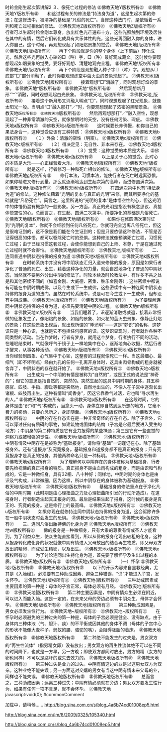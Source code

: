 时轮金刚生起次第讲解2
３、像死亡过程的修法 ㊣佛教天地Y版权所有㊣　㊣佛教天地Y版权所有㊣　　和这过程有关的修法是“持法身为道”，这是生起次第的修法；在这修法中，被清净的基础是“凡俗的死亡”。当修这种法门时，是依循着一系列和死亡过程相似的修法。 ㊣佛教天地Z版权所有㊣　㊣佛教天地Z版权所有㊣　　行者可以生起时轮金刚本尊身，放出红色光芒遍布十方，这些光照触到环境及居住在其中的有情，然后它们转化成具有大乐体性的光，这些光再回融入你的身体，进入你自己。这个时候，再观想现起了如阳焰景象的觉受。 ㊣佛教天地[版权所有㊣　㊣佛教天地[版权所有㊣　　再下个阶段就是你的整个身体（上下前后）转化成光，然后这些光再融入心轮的□（吽）字，□（吽）最好观成藏文。这时候你要观想现起如烟景象的觉受。要好好观想、清楚地观完全程。 ㊣佛教天地\版权所有㊣　㊣佛教天地\版权所有㊣　　再下个阶段是观想融入种子字□（吽）字。观想从□底部“□”部分消融了，此时你要观想虚空中萤火虫的景象现起了。 ㊣佛教天地]版权所有㊣　㊣佛教天地]版权所有㊣　　接着观想“□”消融了，同时观想灯焰的景象。 ㊣佛教天地^版权所有㊣　㊣佛教天地^版权所有㊣　　然后观想新月形“︶”消融，同时观想现起白光景象。 ㊣佛教天地_版权所有㊣　㊣佛教天地_版权所有㊣　　接着这个新月形又消融入明点“□”，同时观想现起了红光现象，就像太阳光一般。当明点“□”融入那打“／”时，你要观想现起了浓密的黑暗景象。 ㊣佛教天地`版权所有㊣　㊣佛教天地`版权所有㊣　　然后再观想那打“／”融入空性，观想现起了一种非常清澈的天空，就像黎明时的天空，没有任何污染、瑕疵。 ㊣佛教天地a版权所有㊣　㊣佛教天地a版权所有㊣　　这时候要长养佛慢，和你自己的果法身合一，这种觉受应该有三种特质： ㊣佛教天地b版权所有㊣　㊣佛教天地b版权所有㊣　　（１）外象：清澈的空性（明空）。 ㊣佛教天地c版权所有㊣　㊣佛教天地c版权所有㊣　　（２）得决定见：无自性、非本来存在。 ㊣佛教天地d版权所有㊣　㊣佛教天地d版权所有㊣　　（３）觉受：这种觉受的本质是大乐。 ㊣佛教天地e版权所有㊣　㊣佛教天地e版权所有㊣　　以上是关于心的觉受。此时心的本质是大乐——心正经验着大乐。 ㊣佛教天地f版权所有㊣　㊣佛教天地f版权所有㊣　　就是这样，行者修习一种和死亡相似的修法。 ㊣佛教天地g版权所有㊣　㊣佛教天地g版权所有㊣　　修行本法，习惯本法，能使行者在死亡时远离恐惧。如果你精进又修行到量，那么就逐渐地达到生起次第的高峰，而进修圆满次第。 ㊣佛教天地h版权所有㊣　㊣佛教天地h版权所有㊣　　在圆满次第中也有“持法身为道”的修法。这种修法藉着“光明的复本与真正的光明”来修，而其所要净化的基础就是“凡俗死亡”。简言之，这里所说的“光明的复本”是体悟空性的心，但这光明中的体悟仍混有概念的一般影象。另一方面，真正的光明是指没有概念思议、真接体悟空性的心。总而言之，在生起、圆满二次第中，所要净化的基础是凡俗死亡。 ㊣佛教天地i版权所有㊣　㊣佛教天地i版权所有㊣　　如果你在修圆满次第时证到“光明的复本”，你就不会经验到任何凡俗死亡，你就可完全远离凡俗死亡，但这是很难证到的，这不像是我们能在今生证到的；但是只要依循这种修法，不管是否证得很高的体悟，都可以驱除死亡时的恐惧。这种修法就像预演死亡过程，习惯死亡过程；由于已经习惯这套过程，会使你能想到自己的上师、本尊，于是在通过死亡过程时就不会害怕。 ㊣佛教天地j版权所有㊣　㊣佛教天地j版权所有㊣　　二、连同普通中阴状态持佛的报身为道 ㊣佛教天地k版权所有㊣　㊣佛教天地k版权所有㊣　　在时轮系统中并没有将中阴状态汇归入道来修佛的报身，原因是如果行者净化了普通的死亡、出生，藉着这种净化的力量，就会自然地净化了普通的中阴状态，当然就不要另外分出中阴的修法了。时轮本续及时轮教法中，有许多不共之处是和其他密续不同的（如喜金刚、大威德、密集、胜乐金刚等）；这些密续中都说有可能在中阴时期成佛，以及今生或下一生成佛，这些密续中有一种连同中阴状态持佛的报身为道的法门。虽然在时轮系统中，说是可在今生或下一生成佛，但却没有中阴成佛。 ㊣佛教天地l版权所有㊣　㊣佛教天地l版权所有㊣　　为了要理解连同中阴状态持佛的报身为道，必须先要清楚中阴的过程。 ㊣佛教天地m版权所有㊣　㊣佛教天地m版权所有㊣　　当我们睡着了，识逐渐消融或减退，接着非常细微的征象发生了，像阳焰的景象、如烟的景象、如火花的萤火虫景象、像静止灯焰的景象；在这些景象出现后，就出现所谓的“睡光明”——这是“梦识”的名称，这梦识只是一种心识，也就是它不包括任何感官的识。这梦识显现时，行者就作各种不同类型的活动。当在作梦时，行者有梦身，就用这个梦身，行者执行不同的活动。在睡眠结束时，气就像呼气于镜子上一样地集中在心，逐渐地向心收摄，然后行者才醒来，从事各种活动。 ㊣佛教天地n版权所有㊣　㊣佛教天地n版权所有㊣　　当你经验到四象、心气集中于心轮，这整套的过程就像死亡一样。当这最细心、最细气（即不坏明点）经由九孔的任何一孔离开身体时，这具由肉骨构成的粗身就被舍弃了，中阴状态的存在就开始了。 ㊣佛教天地o版权所有㊣　㊣佛教天地o版权所有㊣　　出生成为一个中阴的有情是被称为“自然的”，或是正式的说法是“神奇的”；但它的意思是指自然的、突然的。突然生起的这具中阴时期的身体，其五种感官、四肢、手指、脚趾等都是突然地，自然地出生的，不像人在子宫中逐渐长出诸根、四肢再出生。这种有情叫“闻香身”，因这它靠香气过活，它也叫“寻求再生的人。” ㊣佛教天地p版权所有㊣　㊣佛教天地p版权所有㊣　　在这段时间，它的身体是由“识”和“气”构成的，当念头一动，身体立即自然到达所想的地方，它毫不费力的移动，只要心念所之，身即随至。 ㊣佛教天地q版权所有㊣　㊣佛教天地q版权所有㊣　　中阴的存在样态实在是一种非常奇怪的存在样态。除了子宫外，它可以穿过任何有质碍的事物，如建筑物或固体的结构（子宫是它最后要进入受生的地方）；中阴身的第二种特质是它有业力报得的某些神通；第三是它有一些直觉的洞察力或被增强的觉性。 ㊣佛教天地r版权所有㊣　㊣佛教天地r版权所有㊣　　中阴有情及中阴存在是被称为“基础报身”，请你将“基础”一词谨记在心。除了基础报身外。还有“道报身”及究竟报身。基础报身和道报身都不是真正的报身；只有究竟报身才是真正的报身，其他两种命名只是一种标明。 ㊣佛教天地s版权所有㊣　㊣佛教天地s版权所有㊣　　为了理解何以中阴存在的身体被称为基础报身，行者要先检视佛的真正报身的特质。真正报身不是由血肉构成的粗身，而是由识和气构成的，它是一种微细身，具有32相、八十种好；同样地，中阴时期的身体也是由识及气构成，非常微细，因为这样，所以中阴存在的身体被称为基础报身。 ㊣佛教天地t版权所有㊣　㊣佛教天地t版权所有㊣　　基础报身的修法重点在于净化凡俗的中阴时期（此时期是由心理扭曲之力及心理扭曲所引发的行动所造成）。在道报身时，行者制造生起真正报身的因。最后是结果生起了报身，这时候的报身是真正的、究竟的报身。这是修行上的最高峰。 ㊣佛教天地u版权所有㊣　㊣佛教天地u版权所有㊣　　如果你现在就修持连同中阴状态持佛的报身为道，这会驱除许多在一般中阴状态时会发生的恐惧。 ㊣佛教天地v版权所有㊣　㊣佛教天地v版权所有㊣　　三、连同凡俗出胎持佛的化身为道 ㊣佛教天地w版权所有㊣　㊣佛教天地w版权所有㊣　　佛的报身是一种微细身，只有大乘的尊贵有情或圣人才能看到。为了利益众生，使众生能直接看到，所以从佛的报身化现出较粗的化身。这种从报身转化成化身的状况就像中阴有情进入父母放出的结合再生物质，即父母双方放出的精卵，而成受生精卵，以及出生。 ㊣佛教天地x版权所有㊣　㊣佛教天地x版权所有㊣　　为了讨论连同出生持化身为道，首先要了解怀孕及生出过程的本质。 ㊣佛教天地y版权所有㊣　㊣佛教天地y版权所有㊣　　（一）怀孕 ㊣佛教天地z版权所有㊣　㊣佛教天地z版权所有㊣　　以下的开示内容来自显教经典，尤其是《入胎经》。必须要有三种助成因素、避免三种错误，“识”才能进入子宫，发生怀孕。 ㊣佛教天地{版权所有㊣　㊣佛教天地{版权所有㊣　　三种助成因素或主要因素的第一种是：母体的子宫正常，母体必须有月经。 ㊣佛教天地|版权所有㊣　㊣佛教天地|版权所有㊣　　第二种主要因素是，中阴有情众生必须在附近，可以进入而能入胎。这是一定的，在未来父母的旁边必须有中阴众生，母体才会怀孕。 ㊣佛教天地}版权所有㊣　㊣佛教天地}版权所有㊣　　第三种助成因素是，男女必须发生性行为。 ㊣佛教天地~版权所有㊣　㊣佛教天地~版权所有㊣　　在怀孕时必须避免的三种过失的第一种是，母体的子宫必须是健全、没有缺点。由于身体内三种体液（气、胆汁、痰）的不平衡或因其他的身体不调（母体的子宫中心的形状不能像大麦种子、蚂蚁的腰、骆驼的嘴），会阻碍胚胎的着床。 ㊣佛教天地版权所有㊣　㊣佛教天地版权所有㊣　　第二种绝不能发生的过失是，男女双方的“再生性流体”（指男精女卵）没有放出；男女双方的再生性流体绝不可以在不同的时间降下，也就是一方早，另一方晚；即使双方都同时放出，男方的精（女方的卵也同样）不可以是腐坏的或失去效力的。 ㊣佛教天地版权所有㊣　㊣佛教天地版权所有㊣　　第三种过失是业力的过失。中阴有情这边的业是以这男女双方为双亲。这种业绝不能失误；另一方面这对交媾的男女有当这中阴有情未来父母的业，同样也不能失误。 ㊣佛教天地版权所有㊣　㊣佛教天地版权所有㊣　　总而言之，三种助成因素；远离三种过失；中阴有情必须就在旁边；男女双方要发生性行为，如果有任何一项不具足，就不会怀孕。 ㊣佛教天地							 		
javascript:void(0);
#commonComment

加载中，请稍候......
http://blog.sina.com.cn/s/blog_4a6b74cd01008ep5.html


http://blog.sina.com.cn/lm/8/2009/0325/105340.html

http://blog.sina.com.cn/s/blog_4a6b74cd01008ep5.html

